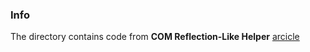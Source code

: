 ### Info
The directory contains code from __COM Reflection-Like Helper__
[arcicle](https://www.codeproject.com/Articles/523417/Reflection-with-IDispatch-based-COM-objects)



